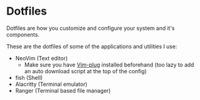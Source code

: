 # Dotfiles  

Dotfiles are how you customize and configure your system and it's components. 

These are the dotfiles of some of the applications and utilities I use: 

- NeoVim (Text editor)
	- Make sure you have [Vim-plug](https://github.com/junegunn/vim-plug) installed beforehand (too lazy to add an auto download script at the top of the config)
- fish (Shell)
- Alacritty (Terminal emulator)
- Ranger (Terminal based file manager) 
